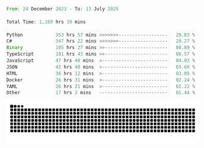 <!--START_SECTION:waka-->

```rust
From: 24 December 2023 - To: 13 July 2025

Total Time: 1,169 hrs 39 mins

Python            353 hrs 57 mins >>>>>>>------------------   29.83 %
C#                347 hrs 22 mins >>>>>>>------------------   29.27 %
Binary            105 hrs 27 mins >>-----------------------   08.89 %
TypeScript        101 hrs 43 mins >>-----------------------   08.57 %
JavaScript        47 hrs 48 mins  >------------------------   04.03 %
JSON              42 hrs 40 mins  >------------------------   03.60 %
HTML              36 hrs 12 mins  >------------------------   03.05 %
Docker            26 hrs 31 mins  >------------------------   02.24 %
YAML              26 hrs 21 mins  >------------------------   02.22 %
Other             17 hrs 2 mins   -------------------------   01.44 %
```

<!--END_SECTION:waka-->


<picture>
  <source media="(prefers-color-scheme: dark)" srcset="https://raw.githubusercontent.com/jeerawut97/jeerawut97/output/github-contribution-grid-snake.svg">
  <img alt="github contribution grid snake animation" src="https://raw.githubusercontent.com/jeerawut97/jeerawut97/output/github-contribution-grid-snake.svg">
</picture>
